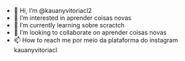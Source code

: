 - 👋 Hi, I’m @kauanyvitoriacl2
- 👀 I’m interested in  aprender coisas novas
- 🌱 I’m currently learning  sobre scractch
- 💞️ I’m looking to collaborate on aprender coisas novas
- 📫 How to reach me por meio da plataforma do instagram kauanyvitoriacl

<!---
kauanyvitoriacl2/kauanyvitoriacl2 is a ✨ special ✨ repository because its `README.md` (this file) appears on your GitHub profile.
You can click the Preview link to take a look at your changes.
--->
